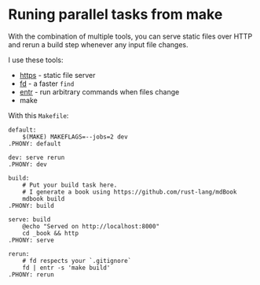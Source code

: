 # Runing parallel tasks from make

With the combination of multiple tools, you can serve static files over HTTP and rerun a build step whenever any input file changes.

I use these tools:

* [https](https://crates.io/crates/https) - static file server
* [fd](https://crates.io/crates/fd-find) - a faster `find`
* [entr](https://github.com/eradman/entr) - run arbitrary commands when files change
* make

With this `Makefile`:

```
default:
	$(MAKE) MAKEFLAGS=--jobs=2 dev
.PHONY: default

dev: serve rerun
.PHONY: dev

build:
	# Put your build task here.
	# I generate a book using https://github.com/rust-lang/mdBook
	mdbook build
.PHONY: build

serve: build
	@echo "Served on http://localhost:8000"
	cd _book && http
.PHONY: serve

rerun:
	# fd respects your `.gitignore`
	fd | entr -s 'make build'
.PHONY: rerun
```
